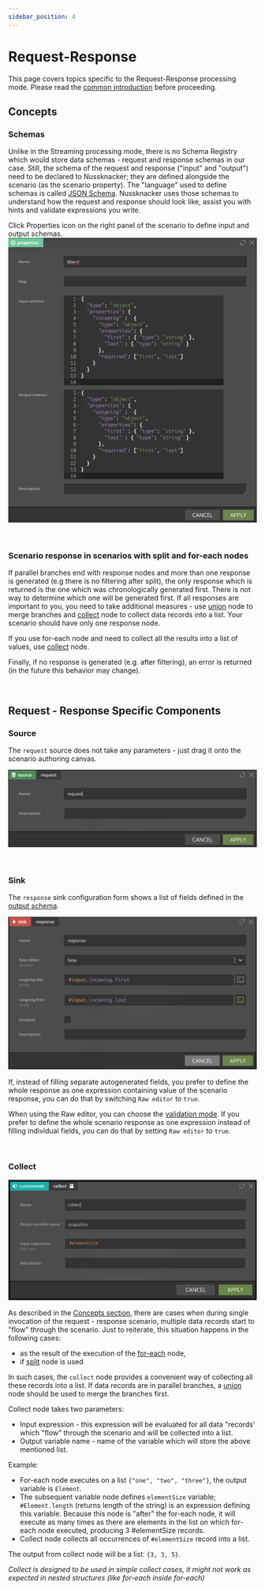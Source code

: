 ```yaml
---
sidebar_position: 4
---
```


# Request-Response

This page covers topics specific to the Request-Response processing mode. Please read the [common introduction](Intro.md) before proceeding. 

## Concepts

### Schemas
Unlike in the Streaming processing mode, there is no Schema Registry which would store data schemas - request and response schemas in our case. Still, the schema of the request and response ("input" and "output") need to be declared to Nussknacker; they are defined alongside the scenario (as the scenario property). The "language" used to define schemas is called [JSON Schema](https://json-schema.org/). Nussknacker uses those schemas to understand how the request and response should look like, assist you with hints and validate expressions you write. 

Click Properties icon on the right panel of the scenario to define input and output schemas.
![RR schema](img/rrProperties.png "RR properties")

&nbsp;
### Scenario response in scenarios with split and for-each nodes
If parallel branches end with response nodes and more than one response is generated (e.g there is no filtering after split), the only response which is returned is the one which was chronologically generated first. There is not way to determine which one will be generated first. If all responses are important to you, you need to take additional measures - use [union](./BasicNodes.md#union) node to merge branches and [collect](#collect) node to collect data records into a list. Your scenario should have only one response node.

If you use for-each node and need to collect all the results into a list of values, use [collect](#collect) node.

Finally, if no response is generated (e.g. after filtering), an error is returned (in the future this behavior may change).

&nbsp;
## Request - Response Specific Components

### Source

The `request` source does not take any parameters - just drag it onto the scenario authoring canvas.

![RR source](img/rrSource.png "RR source")

&nbsp;
### Sink

The `response` sink configuration form shows a list of fields defined in the [output schema](#schemas).

![RR sink](img/rrSink.png "RR sink")

If, instead of filling separate autogenerated fields, you prefer to define the whole response as one expression
containing value of the scenario response, you can do that by switching `Raw editor` to `true`.

When using the Raw editor, you can choose the [validation mode](/docs/integration/DataTypingAndSchemasHandling.md#validation-and-encoding).
If you prefer to define the whole scenario response as one expression instead of filling individual fields, you can do that by setting `Raw editor` to `true`.

&nbsp;
### Collect

![collect](img/collect.png)

As described in the [Concepts section](#concepts), there are cases when during single invocation of the request - response scenario, multiple data records start to "flow" through the scenario. Just to reiterate, this situation happens in the following cases:
- as the result of the execution of the [for-each](./BasicNodes.md#) node,
- if [split](./BasicNodes.md#split) node is used

In such cases, the `collect` node provides a convenient way of collecting all these records into a list. If data records are in parallel branches, a [union](./BasicNodes.md/#union) node should be used to merge the branches first.

Collect node takes two parameters:
- Input expression - this expression will be evaluated for all data "records' which "flow" through the scenario and will be collected into a list. 
- Output variable name - name of the variable which will store the above mentioned list.

Example:
- For-each node executes on a list `{"one", "two", "three"}`, the output variable is `Element`.
- The subsequent variable node defines `elementSize` variable; `#Element.length` (returns length of the string) is an expression defining this variable. Because this node is "after" the for-each node, it will execute as many times as there are elements in the list on which for-each node executed, producing 3 #elementSize records.
- Collect node collects all occurrences of `#elementSize` record into a list.

The output from collect node will be a list: `{3, 3, 5}`.

_Collect is designed to be used in simple collect cases, it might not work as expected in nested structures (like for-each inside for-each)_
